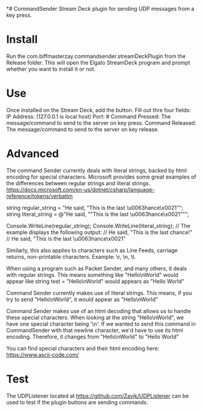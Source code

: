 *# CommandSender
 Stream Deck plugin for sending UDP messages from a key press. 

# Install
 Run the com.biffmasterzay.commandsender.streamDeckPlugin from the Release folder.
 This will open the Elgato StreamDeck program and prompt whether you want to install it or not.
 
# Use
 Once installed on the Stream Deck, add the button. 
 Fill out thre four fields:
	IP Address: (127.0.0.1 is local host)
	Port: #
	Command Pressed: The message/command to send to the server on key press.
	Command Released: The message/command to send to the server on key release.

# Advanced
The command Sender currently deals with literal strings, backed by html encoding for special characters. 
Microsoft provides some great examples of the differences between regular strings and literal strings. 
https://docs.microsoft.com/en-us/dotnet/csharp/language-reference/tokens/verbatim

string regular_string = "He said, \"This is the last \u0063hance\x0021\"";
string literal_string = @"He said, ""This is the last \u0063hance\x0021""";

Console.WriteLine(regular_string);
Console.WriteLine(literal_string);
// The example displays the following output:
//     He said, "This is the last chance!"
//     He said, "This is the last \u0063hance\x0021"

Similarly, this also applies to characters such as Line Feeds, carriage returns, non-printable characters. 
Example: \r, \n, \t.

When using a program such as Packet Sender, and many others, it deals with regular strings. 
This means something like "Hello\nWorld" would appear like 
string test = "Hello\nWorld"
would appears as 
"Hello
World"

Command Sender currently makes use of literal strings. 
This means, if you try to send "Hello\nWorld", it would appear as 
"Hello\nWorld"


Command Sender makes use of an html decoding that allows us to handle these special characters. 
When looking at the string "Hello\nWorld", we have one special character being '\n'. 
If we wanted to send this command in CommandSender with that newline character, we'd have to use its html encoding. 
Therefore, it changes from 
"Hello\nWorld" to "Hello&#10;World"

You can find special characters and their html encoding here: 
https://www.ascii-code.com/


# Test
 The UDPListener located at https://github.com/Zayik/UDPListener can be used to test if the plugin buttons are sending commands. 
